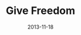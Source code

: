 ---
layout: media
category: media
title: "Give Freedom"
date: 2013-11-18
description: ""
tag: 
 - game-change
 - freedom
yt-video-id: "SW-AbC1SCHc"
video: "http://s3.amazonaws.com/crossroads-media/other-media/video/gift-of-freedom.mp4"
video-poster: "http://s3.amazonaws.com/crossroads-media/images/givefreedom_still.jpg"
---